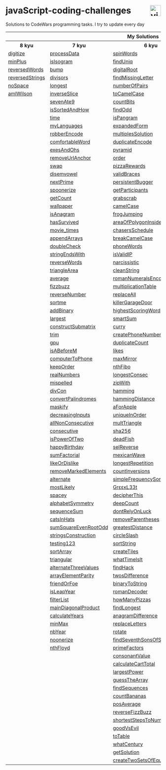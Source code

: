 # javaScript-coding-challenges <a href="https://www.codewars.com/users/DeSaad" target="_blank"> <img src="https://www.codewars.com/users/DeSaad/badges/large" alt="visitor counter" align="right" valign="center" height="35"/></a>

Solutions to CodeWars programming tasks. I try to update every day

<p align='center'>
<table>
  <tr>
      <th colspan="6">My Solutions</th>
  </tr>
  <tr> 
      <th>8 kyu</th>
      <th>7 kyu</th>  
      <th>6 kyu</th>    
      <th>5 kyu</th>  
      <th>others</th>  
  </tr>
  <tr>
    <td><a href="https://github.com/esadakman/javaScript-coding-challenges/blob/master/8_kyu/digitize.md">digitize</a></td>
    <td><a href="https://github.com/esadakman/javaScript-coding-challenges/blob/master/7_kyu/processData.md">processData</a></td>
    <td><a href="https://github.com/esadakman/javaScript-coding-challenges/blob/master/6_kyu/spinWords.md">spinWords</a></td> 
    <td><a href="https://github.com/esadakman/javaScript-coding-challenges/blob/master/5_kyu/moveZeros.md">moveZeros</a></td>
    <td><a href="https://github.com/esadakman/javaScript-coding-challenges/blob/master/others/find_median.md">find_median</a></td>
  </tr> 
  <tr>
    <td><a href="https://github.com/esadakman/javaScript-coding-challenges/blob/master/8_kyu/minPlus.md">minPlus</a></td>
    <td><a href="https://github.com/esadakman/javaScript-coding-challenges/blob/master/7_kyu/isIsogram.md">isIsogram</a></td>
    <td><a href="https://github.com/esadakman/javaScript-coding-challenges/blob/master/6_kyu/findUniq.md">findUniq</a></td> 
    <td><a href="https://github.com/esadakman/javaScript-coding-challenges/blob/master/5_kyu/domain_name.md">domainName</a></td>
    <td><a href="https://github.com/esadakman/javaScript-coding-challenges/blob/master/others/product.md">product</a></td>
  </tr> 
  <tr>
    <td><a href="https://github.com/esadakman/javaScript-coding-challenges/blob/master/8_kyu/reversedWords.md">reversedWords</a></td>
    <td><a href="https://github.com/esadakman/javaScript-coding-challenges/blob/master/7_kyu/bump.md">bump</a></td>
    <td><a href="https://github.com/esadakman/javaScript-coding-challenges/blob/master/6_kyu/digitalRoot.md">digitalRoot</a></td> 
    <td><a href="https://github.com/esadakman/javaScript-coding-challenges/blob/master/5_kyu/regexp.md">regexp</a></td>
    <td><a href="https://github.com/esadakman/javaScript-coding-challenges/blob/master/others/evenSort.md">evenSort</a></td>
  </tr> 
  <tr>
    <td><a href="https://github.com/esadakman/javaScript-coding-challenges/blob/master/8_kyu/reversedStrings.md">reversedStrings</a></td>
    <td><a href="https://github.com/esadakman/javaScript-coding-challenges/blob/master/7_kyu/divisors.md">divisors</a></td>
    <td><a href="https://github.com/esadakman/javaScript-coding-challenges/blob/master/6_kyu/findMissingLetter.md">findMissingLetter</a></td> 
    <td><a href="https://github.com/esadakman/javaScript-coding-challenges/blob/master/5_kyu/scramble.md">scramble</a></td>
    <td><a href="https://github.com/esadakman/javaScript-coding-challenges/blob/master/others/slidingWindow.md">slidingWindow</a></td>
  </tr> 
  <tr>
    <td><a href="https://github.com/esadakman/javaScript-coding-challenges/blob/master/8_kyu/noSpace.md">noSpace</a></td>
    <td><a href="https://github.com/esadakman/javaScript-coding-challenges/blob/master/7_kyu/longest.md">longest</a></td>
    <td><a href="https://github.com/esadakman/javaScript-coding-challenges/blob/master/6_kyu/numberOfPairs.md">numberOfPairs</a></td> 
    <td><a href="https://github.com/esadakman/javaScript-coding-challenges/blob/master/5_kyu/firstNonRepeatingLetter.md">firstNonRepeating</a></td>
    <td><a href="others "></a></td>
  </tr> 
  <tr>
    <td><a href="https://github.com/esadakman/javaScript-coding-challenges/blob/master/8_kyu/amIWilson.md">amIWilson</a></td>
    <td><a href="https://github.com/esadakman/javaScript-coding-challenges/blob/master/7_kyu/inverseSlice.md">inverseSlice</a></td>
    <td><a href="https://github.com/esadakman/javaScript-coding-challenges/blob/master/6_kyu/toCamelCase.md">toCamelCase</a></td> 
    <td><a href="https://github.com/esadakman/javaScript-coding-challenges/blob/master/5_kyu/rotate.md">rotate</a></td> 
    <td><a href="others "></a></td>
  </tr> 
  <tr>
    <td><a href=" "> </a></td>
    <td><a href="https://github.com/esadakman/javaScript-coding-challenges/blob/master/7_kyu/sevenAte9.md">sevenAte9</a></td>
    <td><a href="https://github.com/esadakman/javaScript-coding-challenges/blob/master/6_kyu/countBits.md">countBits</a></td> 
    <td><a href="https://github.com/esadakman/javaScript-coding-challenges/blob/master/5_kyu/orderWeight.md">orderWeight</a></td>
    <td><a href="others "></a></td>
  </tr> 
  <tr>
    <td><a href=" "> </a></td>
    <td><a href="https://github.com/esadakman/javaScript-coding-challenges/blob/master/7_kyu/isSortedAndHow.md">isSortedAndHow</a></td>
    <td><a href="https://github.com/esadakman/javaScript-coding-challenges/blob/master/6_kyu/findOdd.md">findOdd</a></td> 
    <td><a href="https://github.com/esadakman/javaScript-coding-challenges/blob/master/5_kyu/makeLooper.md">makeLooper</a></td>
    <td><a href="others "></a></td>
  </tr> 
  <tr>
    <td><a href=" "> </a></td>
    <td><a href="https://github.com/esadakman/javaScript-coding-challenges/blob/master/7_kyu/time.md">time</a></td>
    <td><a href="https://github.com/esadakman/javaScript-coding-challenges/blob/master/6_kyu/isPangram.md">isPangram</a></td> 
    <td><a href="https://github.com/esadakman/javaScript-coding-challenges/blob/master/5_kyu/powerSumDigTerm.md">powerSumDigTerm</a></td>
    <td><a href="others "></a></td>
  </tr> 
  <tr>
    <td><a href=" "> </a></td>
    <td><a href="https://github.com/esadakman/javaScript-coding-challenges/blob/master/7_kyu/myLanguages.md">myLanguages</a></td>
    <td><a href="https://github.com/esadakman/javaScript-coding-challenges/blob/master/6_kyu/expandedForm.md">expandedForm</a></td> 
    <td><a href="https://github.com/esadakman/javaScript-coding-challenges/blob/master/5_kyu/generateHashtag.md">generateHashtag</a></td>
    <td><a href="others "></a></td>
  </tr> 
  <tr>
    <td><a href=" "> </a></td>
    <td><a href="https://github.com/esadakman/javaScript-coding-challenges/blob/master/7_kyu/robberEncode.md">robberEncode</a></td>
    <td><a href="https://github.com/esadakman/javaScript-coding-challenges/blob/master/6_kyu/multiplesSolution.md">multiplesSolution</a></td> 
     <td><a href="https://github.com/esadakman/javaScript-coding-challenges/blob/master/5_kyu/humanReadable.md">humanReadable</a></td>
    <td><a href="others "></a></td>
  </tr> 
  <tr>
    <td><a href=" "> </a></td>
    <td><a href="https://github.com/esadakman/javaScript-coding-challenges/blob/master/7_kyu/comfortableWord.md">comfortableWord</a></td>
    <td><a href="https://github.com/esadakman/javaScript-coding-challenges/blob/master/6_kyu/duplicateEncode.md">duplicateEncode</a></td> 
    <td><a href="https://github.com/esadakman/javaScript-coding-challenges/blob/master/5_kyu/mathIssues.md">mathIssues</a></td>
    <td><a href="others "></a></td>
  </tr> 
  <tr>
    <td><a href=" "> </a></td>
    <td><a href="https://github.com/esadakman/javaScript-coding-challenges/blob/master/7_kyu/exesAndOhs.md">exesAndOhs</a></td>
    <td><a href="https://github.com/esadakman/javaScript-coding-challenges/blob/master/6_kyu/pyramid.md">pyramid</a></td> 
    <td><a href="https://github.com/esadakman/javaScript-coding-challenges/blob/master/5_kyu/fibonacci.md">fibonacci</a></td>
    <td><a href="others "></a></td>
  </tr> 
  <tr>
    <td><a href=" "> </a></td>
    <td><a href="https://github.com/esadakman/javaScript-coding-challenges/blob/master/7_kyu/removeUrlAnchor.md">removeUrlAnchor</a></td>
    <td><a href="https://github.com/esadakman/javaScript-coding-challenges/blob/master/6_kyu/order.md">order</a></td> 
    <td><a href="https://github.com/esadakman/javaScript-coding-challenges/blob/master/5_kyu/goingZeroOrInfinity.md">goingZeroOrInfinity</a></td>
    <td><a href="others "></a></td>
  </tr> 
  <tr>
    <td><a href=" "> </a></td>
    <td><a href="https://github.com/esadakman/javaScript-coding-challenges/blob/master/7_kyu/swap.md">swap</a></td>
    <td><a href="https://github.com/esadakman/javaScript-coding-challenges/blob/master/6_kyu/pizzaRewards.md">pizzaRewards</a></td> 
    <td><a href="https://github.com/esadakman/javaScript-coding-challenges/blob/master/5_kyu/number9.md">number9</a></td>
    <td><a href="others "></a></td>
  </tr> 
  <tr>
    <td><a href=" "> </a></td>
    <td><a href="https://github.com/esadakman/javaScript-coding-challenges/blob/master/7_kyu/disemvowel.md">disemvowel</a></td>
    <td><a href="https://github.com/esadakman/javaScript-coding-challenges/blob/master/6_kyu/validBraces.md">validBraces</a></td> 
    <td><a href="https://github.com/esadakman/javaScript-coding-challenges/blob/master/5_kyu/pigIt.md">pigIt</a></td>
    <td><a href="others "></a></td>
  </tr> 
  <tr>
    <td><a href=" "> </a></td>
    <td><a href="https://github.com/esadakman/javaScript-coding-challenges/blob/master/7_kyu/nextPrime.md">nextPrime</a></td>
    <td><a href="https://github.com/esadakman/javaScript-coding-challenges/blob/master/6_kyu/persistence.md">persistentBugger</a></td> 
     <td><a href="https://github.com/esadakman/javaScript-coding-challenges/blob/master/5_kyu/removeNb.md">removeNb</a></td>
    <td><a href="others "></a></td>
  </tr> 
  <tr>
    <td><a href=" "> </a></td>
    <td><a href="https://github.com/esadakman/javaScript-coding-challenges/blob/master/7_kyu/spoonerize.md">spoonerize</a></td>
    <td><a href="https://github.com/esadakman/javaScript-coding-challenges/blob/master/6_kyu/getParticipants.md">getParticipants</a></td> 
    <td><a href="https://github.com/esadakman/javaScript-coding-challenges/blob/master/5_kyu/josephusSurvivor.md">josephusSurvivor</a></td>
    <td><a href="others "></a></td>
  </tr>  
  <tr>
    <td><a href=" "> </a></td>
    <td><a href="https://github.com/esadakman/javaScript-coding-challenges/blob/master/7_kyu/getCount.md">getCount</a></td>
    <td><a href="https://github.com/esadakman/javaScript-coding-challenges/blob/master/6_kyu/grabscrab.md">grabscrab</a></td> 
    <td><a href="https://github.com/esadakman/javaScript-coding-challenges/blob/master/5_kyu/maxSequence.md">maxSequence</a></td>
    <td><a href="others "></a></td>
  </tr>  
  <tr>
    <td><a href=" "> </a></td>
    <td><a href="https://github.com/esadakman/javaScript-coding-challenges/blob/master/7_kyu/wallpaper.md">wallpaper</a></td>
    <td><a href="https://github.com/esadakman/javaScript-coding-challenges/blob/master/6_kyu/camelCase.md">camelCase</a></td> 
    <td><a href="https://github.com/esadakman/javaScript-coding-challenges/blob/master/5_kyu/paginationHelper.md">paginationHelper</a></td>
    <td><a href="others "></a></td>
  </tr>  
  <tr>
    <td><a href=" "> </a></td>
    <td><a href="https://github.com/esadakman/javaScript-coding-challenges/blob/master/7_kyu/isAnagram.md">isAnagram</a></td>
    <td><a href="https://github.com/esadakman/javaScript-coding-challenges/blob/master/6_kyu/frogJumping.md">frogJumping</a></td> 
    <td><a href="https://github.com/esadakman/javaScript-coding-challenges/blob/master/5_kyu/chooseBestSum.md">chooseBestSum</a></td>
    <td><a href="others "></a></td>
  </tr>  
  <tr>
    <td><a href=" "> </a></td>
    <td><a href="https://github.com/esadakman/javaScript-coding-challenges/blob/master/7_kyu/hasSurvived.md">hasSurvived</a></td>
    <td><a href="https://github.com/esadakman/javaScript-coding-challenges/blob/master/6_kyu/areaOfPolygonInsideCircle.md">areaOfPolygonInsideCircle</a></td> 
    <td><a href="5 kyu "> </a></td>
    <td><a href="others "></a></td>
  </tr>  
  <tr>
    <td><a href=" "> </a></td>
    <td><a href="https://github.com/esadakman/javaScript-coding-challenges/blob/master/7_kyu/movie_times.md">movie_times</a></td>
    <td><a href="https://github.com/esadakman/javaScript-coding-challenges/blob/master/6_kyu/chasersSchedule.md">chasersSchedule</a></td> 
    <td><a href="5 kyu "> </a></td>
    <td><a href="others "></a></td>
  </tr>  
  <tr>
    <td><a href=" "> </a></td>
    <td><a href="https://github.com/esadakman/javaScript-coding-challenges/blob/master/7_kyu/appendArrays.md">appendArrays </a></td>
    <td><a href="https://github.com/esadakman/javaScript-coding-challenges/blob/master/6_kyu/breakCamelCase.md">breakCamelCase</a></td> 
    <td><a href="5 kyu "> </a></td>
    <td><a href="others "></a></td>
  </tr>  
  <tr>
    <td><a href=" "> </a></td>
    <td><a href="https://github.com/esadakman/javaScript-coding-challenges/blob/master/7_kyu/doubleCheck.md">doubleCheck </a></td>
    <td><a href="https://github.com/esadakman/javaScript-coding-challenges/blob/master/6_kyu/phoneWords.md">phoneWords</a></td> 
    <td><a href="5 kyu "> </a></td>
    <td><a href="others "></a></td>
  </tr>  
  <tr>
    <td><a href=" "> </a></td>
    <td><a href="https://github.com/esadakman/javaScript-coding-challenges/blob/master/7_kyu/stringEndsWith.md">stringEndsWith </a></td>
    <td><a href="https://github.com/esadakman/javaScript-coding-challenges/blob/master/6_kyu/isValidIP.md">isValidIP </a></td> 
    <td><a href="5 kyu"> </a></td>
    <td><a href="others "></a></td>
  </tr>  
  <tr>
    <td><a href=" "> </a></td>
    <td><a href="https://github.com/esadakman/javaScript-coding-challenges/blob/master/7_kyu/reverseWords.md">reverseWords </a></td>
    <td><a href="https://github.com/esadakman/javaScript-coding-challenges/blob/master/6_kyu/narcissistic.md">narcissistic </a></td> 
    <td><a href="5 kyu"> </a></td>
    <td><a href="others "></a></td>
  </tr>  
  <tr>
    <td><a href=" "> </a></td>
    <td><a href="https://github.com/esadakman/javaScript-coding-challenges/blob/master/7_kyu/triangleArea.md">triangleArea </a></td>
    <td><a href="https://github.com/esadakman/javaScript-coding-challenges/blob/master/6_kyu/cleanString.md">cleanString </a></td> 
    <td><a href="5 kyu"> </a></td>
    <td><a href="others "></a></td>
  </tr>  
  <tr>
    <td><a href=" "> </a></td>
    <td><a href="https://github.com/esadakman/javaScript-coding-challenges/blob/master/7_kyu/average.md">average</a></td>
    <td><a href="https://github.com/esadakman/javaScript-coding-challenges/blob/master/6_kyu/romanNumeralsEncoder.md">romanNumeralsEncoder </a></td> 
    <td><a href="5 kyu"> </a></td>
    <td><a href="others "></a></td>
  </tr>  
  <tr>
    <td><a href=" "> </a></td>
    <td><a href="https://github.com/esadakman/javaScript-coding-challenges/blob/master/7_kyu/fizzbuzz.md">fizzbuzz</a></td>
    <td><a href="https://github.com/esadakman/javaScript-coding-challenges/blob/master/6_kyu/multiplicationTable.md">multiplicationTable </a></td> 
    <td><a href="5 kyu"> </a></td>
    <td><a href="others "></a></td>
  </tr>  
  <tr>
    <td><a href=" "> </a></td>
    <td><a href="https://github.com/esadakman/javaScript-coding-challenges/blob/master/7_kyu/reverseNumber.md">reverseNumber</a></td>
    <td><a href="https://github.com/esadakman/javaScript-coding-challenges/blob/master/6_kyu/replaceAll.md">replaceAll </a></td> 
    <td><a href="5 kyu"> </a></td>
    <td><a href="others "></a></td>
  </tr>  
  <tr>
    <td><a href=" "> </a></td>
    <td><a href="https://github.com/esadakman/javaScript-coding-challenges/blob/master/7_kyu/sortme.md">sortme</a></td>
    <td><a href="https://github.com/esadakman/javaScript-coding-challenges/blob/master/6_kyu/killerGarageDoor.md">killerGarageDoor </a></td> 
    <td><a href="5 kyu"> </a></td>
    <td><a href="others "></a></td>
  </tr>  
  <tr>
    <td><a href=" "> </a></td>
    <td><a href="https://github.com/esadakman/javaScript-coding-challenges/blob/master/7_kyu/addBinary.md">addBinary</a></td>
    <td><a href="https://github.com/esadakman/javaScript-coding-challenges/blob/master/6_kyu/highestScoringWord.md">highestScoringWord </a></td> 
    <td><a href="5 kyu"> </a></td>
    <td><a href="others "></a></td>
  </tr>  
  <tr>
    <td><a href=" "> </a></td>
    <td><a href="https://github.com/esadakman/javaScript-coding-challenges/blob/master/7_kyu/largest.md">largest</a></td>
    <td><a href="https://github.com/esadakman/javaScript-coding-challenges/blob/master/6_kyu/smartSum.md">smartSum </a></td> 
    <td><a href="5 kyu"> </a></td>
    <td><a href="others "></a></td>
  </tr>  
  <tr>
    <td><a href=" "> </a></td>
    <td><a href="https://github.com/esadakman/javaScript-coding-challenges/blob/master/7_kyu/constructSubmatrix.md">constructSubmatrix</a></td>
    <td><a href="https://github.com/esadakman/javaScript-coding-challenges/blob/master/6_kyu/curry.md">curry </a></td> 
    <td><a href="5 kyu"> </a></td>
    <td><a href="others "></a></td>
  </tr>  
  <tr>
    <td><a href=" "> </a></td>
    <td><a href="https://github.com/esadakman/javaScript-coding-challenges/blob/master/7_kyu/trim.md">trim</a></td>
    <td><a href="https://github.com/esadakman/javaScript-coding-challenges/blob/master/6_kyu/createPhoneNumber.md">createPhoneNumber </a></td> 
    <td><a href="5 kyu"> </a></td>
    <td><a href="others "></a></td>
  </tr>  
  <tr>
    <td><a href=" "> </a></td>
    <td><a href="https://github.com/esadakman/javaScript-coding-challenges/blob/master/7_kyu/gpu.md">gpu</a></td>
    <td><a href="https://github.com/esadakman/javaScript-coding-challenges/blob/master/6_kyu/duplicateCount.md">duplicateCount </a></td> 
    <td><a href="5 kyu"> </a></td>
    <td><a href="others "></a></td>
  </tr>  
  <tr>
    <td><a href=" "> </a></td>
    <td><a href="https://github.com/esadakman/javaScript-coding-challenges/blob/master/7_kyu/isABeforeM.md">isABeforeM</a></td>
    <td><a href="https://github.com/esadakman/javaScript-coding-challenges/blob/master/6_kyu/likes.md">likes </a></td> 
    <td><a href="5 kyu"> </a></td>
    <td><a href="others "></a></td>
  </tr>  
  <tr>
    <td><a href=" "> </a></td>
    <td><a href="https://github.com/esadakman/javaScript-coding-challenges/blob/master/7_kyu/computerToPhone.md">computerToPhone</a></td>
    <td><a href="https://github.com/esadakman/javaScript-coding-challenges/blob/master/6_kyu/maxMirror.md">maxMirror </a></td> 
    <td><a href="5 kyu"> </a></td>
    <td><a href="others "></a></td>
  </tr>  
  <tr>
    <td><a href=" "> </a></td>
    <td><a href="https://github.com/esadakman/javaScript-coding-challenges/blob/master/7_kyu/keepOrder.md">keepOrder</a></td>
    <td><a href="https://github.com/esadakman/javaScript-coding-challenges/blob/master/6_kyu/nthFibo.md">nthFibo </a></td> 
    <td><a href="5 kyu"> </a></td>
    <td><a href="others "></a></td>
  </tr>  
  <tr>
    <td><a href=" "> </a></td>
    <td><a href="https://github.com/esadakman/javaScript-coding-challenges/blob/master/7_kyu/realNumbers.md">realNumbers</a></td>
    <td><a href="https://github.com/esadakman/javaScript-coding-challenges/blob/master/6_kyu/longestConsec.md">longestConsec </a></td> 
    <td><a href="5 kyu"> </a></td>
    <td><a href="others "></a></td>
  </tr>  
  <tr>
    <td><a href=" "> </a></td>
    <td><a href="https://github.com/esadakman/javaScript-coding-challenges/blob/master/7_kyu/mispelled.md">mispelled</a></td>
    <td><a href="https://github.com/esadakman/javaScript-coding-challenges/blob/master/6_kyu/zipWith.md">zipWith </a></td> 
    <td><a href="5 kyu"> </a></td>
    <td><a href="others "></a></td>
  </tr>  
  <tr>
    <td><a href=" "> </a></td>
    <td><a href="https://github.com/esadakman/javaScript-coding-challenges/blob/master/7_kyu/divCon.md">divCon</a></td>
    <td><a href="https://github.com/esadakman/javaScript-coding-challenges/blob/master/6_kyu/hamming.md">hamming </a></td> 
    <td><a href="5 kyu"> </a></td>
    <td><a href="others "></a></td>
  </tr>  
  <tr>
    <td><a href=" "> </a></td>
    <td><a href="https://github.com/esadakman/javaScript-coding-challenges/blob/master/7_kyu/convertPalindromes.md">convertPalindromes</a></td>
    <td><a href="https://github.com/esadakman/javaScript-coding-challenges/blob/master/6_kyu/hammingDistance.md">hammingDistance </a></td> 
    <td><a href="5 kyu"> </a></td>
    <td><a href="others "></a></td>
  </tr>  
  <tr>
    <td><a href=" "> </a></td>
    <td><a href="https://github.com/esadakman/javaScript-coding-challenges/blob/master/7_kyu/maskify.md">maskify</a></td>
    <td><a href="https://github.com/esadakman/javaScript-coding-challenges/blob/master/6_kyu/aForApple.md">aForApple </a></td> 
    <td><a href="5 kyu"> </a></td>
    <td><a href="others "></a></td>
  </tr>  
  <tr>
    <td><a href=" "> </a></td>
    <td><a href="https://github.com/esadakman/javaScript-coding-challenges/blob/master/7_kyu/decreasingInputs.md">decreasingInputs</a></td>
    <td><a href="https://github.com/esadakman/javaScript-coding-challenges/blob/master/6_kyu/uniqueInOrder.md">uniqueInOrder </a></td> 
    <td><a href="5 kyu"> </a></td>
    <td><a href="others "></a></td>
  </tr>  
  <tr>
    <td><a href=" "> </a></td>
    <td><a href="https://github.com/esadakman/javaScript-coding-challenges/blob/master/7_kyu/allNonConsecutive.md">allNonConsecutive</a></td>
    <td><a href="https://github.com/esadakman/javaScript-coding-challenges/blob/master/6_kyu/multTriangle.md">multTriangle </a></td> 
    <td><a href="5 kyu"> </a></td>
    <td><a href="others "></a></td>
  </tr>  
  <tr>
    <td><a href=" "> </a></td>
    <td><a href="https://github.com/esadakman/javaScript-coding-challenges/blob/master/7_kyu/consecutive.md">consecutive</a></td>
    <td><a href="https://github.com/esadakman/javaScript-coding-challenges/blob/master/6_kyu/sha256.md">sha256 </a></td> 
    <td><a href="5 kyu"> </a></td>
    <td><a href="others "></a></td>
  </tr>  
  <tr>
    <td><a href=" "> </a></td>
    <td><a href="https://github.com/esadakman/javaScript-coding-challenges/blob/master/7_kyu/isPowerOfTwo.md">isPowerOfTwo</a></td>
    <td><a href="https://github.com/esadakman/javaScript-coding-challenges/blob/master/6_kyu/deadFish.md">deadFish </a></td> 
    <td><a href="5 kyu"> </a></td>
    <td><a href="others "></a></td>
  </tr>  
  <tr>
    <td><a href=" "> </a></td>
     <td><a href="https://github.com/esadakman/javaScript-coding-challenges/blob/master/7_kyu/happyBirthday.md">happyBirthday</a></td>
    <td><a href="https://github.com/esadakman/javaScript-coding-challenges/blob/master/6_kyu/selReverse.md">selReverse </a></td> 
    <td><a href="5 kyu"> </a></td>
    <td><a href="others "></a></td>
  </tr>  
  <tr>
    <td><a href=" "> </a></td>
    <td><a href="https://github.com/esadakman/javaScript-coding-challenges/blob/master/7_kyu/sumFactorial.md">sumFactorial</a></td>
    <td><a href="https://github.com/esadakman/javaScript-coding-challenges/blob/master/6_kyu/wave.md">mexicanWave</a></td> 
    <td><a href="5 kyu"> </a></td>
    <td><a href="others "></a></td>
  </tr>  
  <tr>
    <td><a href=" "> </a></td>
    <td><a href="https://github.com/esadakman/javaScript-coding-challenges/blob/master/7_kyu/likeOrDislike.md">likeOrDislike</a></td>
    <td><a href="https://github.com/esadakman/javaScript-coding-challenges/blob/master/6_kyu/longestRepetition.md">longestRepetition</a></td> 
    <td><a href="5 kyu"> </a></td>
    <td><a href="others "></a></td>
  </tr>  
  <tr>
    <td><a href=" "> </a></td>
    <td><a href="https://github.com/esadakman/javaScript-coding-challenges/blob/master/7_kyu/removeMarkedElements.md">removeMarkedElements</a></td> 
    <td><a href="https://github.com/esadakman/javaScript-coding-challenges/blob/master/6_kyu/countInversions.md">countInversions</a></td> 
    <td><a href="5 kyu"> </a></td>
    <td><a href="others "></a></td>
  </tr>  
  <tr>
    <td><a href=" "> </a></td>
    <td><a href="https://github.com/esadakman/javaScript-coding-challenges/blob/master/7_kyu/alternate.md">alternate</a></td> 
    <td><a href="https://github.com/esadakman/javaScript-coding-challenges/blob/master/6_kyu/simpleFrequencySort.md">simpleFrequencySort</a></td> 
    <td><a href="5 kyu"> </a></td>
    <td><a href="others "></a></td>
  </tr>  
  <tr>
    <td><a href=" "> </a></td>
    <td><a href="https://github.com/esadakman/javaScript-coding-challenges/blob/master/7_kyu/mostLikely.md">mostLikely</a></td> 
    <td><a href="https://github.com/esadakman/javaScript-coding-challenges/blob/master/6_kyu/greekLeet.md">GrεεκL33t</a></td> 
    <td><a href="5 kyu"> </a></td>
    <td><a href="others "></a></td>
  </tr>  
  <tr>
    <td><a href=" "> </a></td>
    <td><a href="https://github.com/esadakman/javaScript-coding-challenges/blob/master/7_kyu/spacey.md">spacey</a></td>
    <td><a href="https://github.com/esadakman/javaScript-coding-challenges/blob/master/6_kyu/decipherThis.md">decipherThis</a></td> 
    <td><a href="5 kyu"> </a></td>
    <td><a href="others "></a></td>
  </tr>  
  <tr>
    <td><a href=" "> </a></td>
    <td><a href="https://github.com/esadakman/javaScript-coding-challenges/blob/master/7_kyu/alphabetSymmetry.md">alphabetSymmetry</a></td>
    <td><a href="https://github.com/esadakman/javaScript-coding-challenges/blob/master/6_kyu/deepCount.md">deepCount</a></td> 
    <td><a href="5 kyu"> </a></td>
    <td><a href="others "></a></td>
  </tr>  
  <tr>
    <td><a href=" "> </a></td>
    <td><a href="https://github.com/esadakman/javaScript-coding-challenges/blob/master/7_kyu/sequenceSum.md">sequenceSum</a></td>
    <td><a href="https://github.com/esadakman/javaScript-coding-challenges/blob/master/6_kyu/dontRelyOnLuck.md">dontRelyOnLuck</a></td> 
    <td><a href="5 kyu"> </a></td>
    <td><a href="others "></a></td>
  </tr>  
  <tr>
    <td><a href=" "> </a></td>
    <td><a href="https://github.com/esadakman/javaScript-coding-challenges/blob/master/7_kyu/catsInHats.md">catsInHats</a></td>
    <td><a href="https://github.com/esadakman/javaScript-coding-challenges/blob/master/6_kyu/removeParentheses.md">removeParentheses</a></td> 
    <td><a href="5 kyu"> </a></td>
    <td><a href="others "></a></td>
  </tr> 
  <tr>
    <td><a href=" "> </a></td>
    <td><a href="https://github.com/esadakman/javaScript-coding-challenges/blob/master/7_kyu/sumSquareEvenRootOdd.md">sumSquareEvenRootOdd</a></td>
    <td><a href="https://github.com/esadakman/javaScript-coding-challenges/blob/master/6_kyu/greatestDistance.md">greatestDistance</a></td> 
    <td><a href="5 kyu"> </a></td>
    <td><a href="others "></a></td>
  </tr> 
  <tr>
    <td><a href=" "> </a></td>
    <td><a href="https://github.com/esadakman/javaScript-coding-challenges/blob/master/7_kyu/stringsConstruction.md">stringsConstruction</a></td>
    <td><a href="https://github.com/esadakman/javaScript-coding-challenges/blob/master/6_kyu/circleSlash.md">circleSlash</a></td> 
    <td><a href="5 kyu"> </a></td>
    <td><a href="others "></a></td>
  </tr> 
  <tr>
    <td><a href=" "> </a></td>
     <td><a href="https://github.com/esadakman/javaScript-coding-challenges/blob/master/7_kyu/testing123.md">testing123</a></td>
    <td><a href="https://github.com/esadakman/javaScript-coding-challenges/blob/master/6_kyu/sortString.md">sortString</a></td> 
    <td><a href="5 kyu"> </a></td>
    <td><a href="others "></a></td>
  </tr> 
  <tr>
    <td><a href=" "> </a></td>
    <td><a href="https://github.com/esadakman/javaScript-coding-challenges/blob/master/7_kyu/sortArray.md">sortArray</a></td>
    <td><a href="https://github.com/esadakman/javaScript-coding-challenges/blob/master/6_kyu/createTiles.md">createTiles</a></td> 
    <td><a href="5 kyu"> </a></td>
    <td><a href="others "></a></td>
  </tr> 
  <tr>
    <td><a href=" "> </a></td>
    <td><a href="https://github.com/esadakman/javaScript-coding-challenges/blob/master/7_kyu/triangular.md">triangular</a></td>
    <td><a href="https://github.com/esadakman/javaScript-coding-challenges/blob/master/6_kyu/whatTimeIsIt.md">whatTimeIsIt</a></td> 
    <td><a href="5 kyu"> </a></td>
    <td><a href="others "></a></td>
  </tr> 
  <tr>
    <td><a href=" "> </a></td>
    <td><a href="https://github.com/esadakman/javaScript-coding-challenges/blob/master/7_kyu/alternateThreeValues.md">alternateThreeValues</a></td>
    <td><a href="https://github.com/esadakman/javaScript-coding-challenges/blob/master/6_kyu/findHack.md">findHack</a></td> 
    <td><a href="5 kyu"> </a></td>
    <td><a href="others "></a></td>
  </tr> 
  <tr>
    <td><a href=" "> </a></td>
    <td><a href="https://github.com/esadakman/javaScript-coding-challenges/blob/master/7_kyu/arrayElementParity.md">arrayElementParity</a></td>
    <td><a href="https://github.com/esadakman/javaScript-coding-challenges/blob/master/6_kyu/twosDifference.md">twosDifference</a></td> 
    <td><a href="5 kyu"> </a></td>
    <td><a href="others "></a></td>
  </tr> 
  <tr>
    <td><a href=" "> </a></td>
    <td><a href="https://github.com/esadakman/javaScript-coding-challenges/blob/master/7_kyu/friendOrFoe.md">friendOrFoe</a></td>
    <td><a href="https://github.com/esadakman/javaScript-coding-challenges/blob/master/6_kyu/binaryToString.md">binaryToString</a></td> 
    <td><a href="5 kyu"> </a></td>
    <td><a href="others "></a></td>
  </tr> 
  <tr>
    <td><a href=" "> </a></td>
    <td><a href="https://github.com/esadakman/javaScript-coding-challenges/blob/master/7_kyu/isLeapYear.md">isLeapYear</a></td>
    <td><a href="https://github.com/esadakman/javaScript-coding-challenges/blob/master/6_kyu/romanDecoder.md">romanDecoder</a></td> 
    <td><a href="5 kyu"> </a></td>
    <td><a href="others "></a></td>
  </tr> 
  <tr>
    <td><a href=" "> </a></td>
    <td><a href="https://github.com/esadakman/javaScript-coding-challenges/blob/master/7_kyu/filterList.md">filterList</a></td>
    <td><a href="https://github.com/esadakman/javaScript-coding-challenges/blob/master/6_kyu/howManyPizzas.md">howManyPizzas</a></td> 
    <td><a href="5 kyu"> </a></td>
    <td><a href="others "></a></td>
  </tr> 
  <tr>
    <td><a href=" "> </a></td>
    <td><a href="https://github.com/esadakman/javaScript-coding-challenges/blob/master/7_kyu/mainDiagonalProduct.md">mainDiagonalProduct</a></td>
    <td><a href="https://github.com/esadakman/javaScript-coding-challenges/blob/master/6_kyu/findLongest.md">findLongest</a></td> 
    <td><a href="5 kyu"> </a></td>
    <td><a href="others "></a></td>
  </tr> 
  <tr>
    <td><a href=" "> </a></td>
    <td><a href="https://github.com/esadakman/javaScript-coding-challenges/blob/master/7_kyu/calculateYears.md">calculateYears</a></td>
    <td><a href="https://github.com/esadakman/javaScript-coding-challenges/blob/master/6_kyu/anagramDifference.md">anagramDifference</a></td> 
    <td><a href="5 kyu"> </a></td>
    <td><a href="others "></a></td>
  </tr> 
  <tr>
    <td><a href=" "> </a></td>
    <td><a href="https://github.com/esadakman/javaScript-coding-challenges/blob/master/7_kyu/minMax.md">minMax</a></td>
    <td><a href="https://github.com/esadakman/javaScript-coding-challenges/blob/master/6_kyu/replaceLetters.md">replaceLetters</a></td> 
    <td><a href="5 kyu"> </a></td>
    <td><a href="others "></a></td>
  </tr> 
  <tr>
    <td><a href=" "> </a></td>
    <td><a href="https://github.com/esadakman/javaScript-coding-challenges/blob/master/7_kyu/nbYear.md">nbYear</a></td>
    <td><a href="https://github.com/esadakman/javaScript-coding-challenges/blob/master/6_kyu/rotate.md">rotate</a></td> 
    <td><a href="5 kyu"> </a></td>
    <td><a href="others "></a></td>
  </tr> 
  <tr>
    <td><a href=" "> </a></td>
    <td><a href="https://github.com/esadakman/javaScript-coding-challenges/blob/master/7_kyu/noonerize.md">noonerize</a></td>
    <td><a href="https://github.com/esadakman/javaScript-coding-challenges/blob/master/6_kyu/findSeventhSonsOfSeventhSons.md">findSeventhSonsOfSeventhSons</a></td> 
    <td><a href="5 kyu"> </a></td>
    <td><a href="others "></a></td>
  </tr> 
  <tr>
    <td><a href=" "> </a></td>
    <td><a href="https://github.com/esadakman/javaScript-coding-challenges/blob/master/7_kyu/nthFloyd.md">nthFloyd</a></td>
    <td><a href="https://github.com/esadakman/javaScript-coding-challenges/blob/master/6_kyu/primeFactors.md">primeFactors</a></td> 
    <td><a href="5 kyu"> </a></td>
    <td><a href="others "></a></td>
  </tr> 
  <tr>
    <td><a href=" "> </a></td>
    <td><a href="7 kyu"> </a></td>
    <td><a href="https://github.com/esadakman/javaScript-coding-challenges/blob/master/6_kyu/consonantValue.md">consonantValue</a></td> 
    <td><a href="5 kyu"> </a></td>
    <td><a href="others "></a></td>
  </tr> 
  <tr>
    <td><a href=" "> </a></td>
    <td><a href="7 kyu"> </a></td>
    <td><a href="https://github.com/esadakman/javaScript-coding-challenges/blob/master/6_kyu/calculateCartTotal.md">calculateCartTotal</a></td> 
    <td><a href="5 kyu"> </a></td>
    <td><a href="others "></a></td>
  </tr> 
  <tr>
    <td><a href=" "> </a></td>
    <td><a href="7 kyu"> </a></td>
    <td><a href="https://github.com/esadakman/javaScript-coding-challenges/blob/master/6_kyu/largestPower.md">largestPower</a></td> 
    <td><a href="5 kyu"> </a></td>
    <td><a href="others "></a></td>
  </tr> 
  <tr>
    <td><a href=" "> </a></td>
    <td><a href="7 kyu"> </a></td>
    <td><a href="https://github.com/esadakman/javaScript-coding-challenges/blob/master/6_kyu/guessTheArray.md">guessTheArray</a></td> 
    <td><a href="5 kyu"> </a></td>
    <td><a href="others "></a></td>
  </tr> 
  <tr>
    <td><a href=" "> </a></td>
    <td><a href="7 kyu"> </a></td>
    <td><a href="https://github.com/esadakman/javaScript-coding-challenges/blob/master/6_kyu/findSequences.md">findSequences</a></td> 
    <td><a href="5 kyu"> </a></td>
    <td><a href="others "></a></td>
  </tr> 
  <tr>
    <td><a href=" "> </a></td>
    <td><a href="7 kyu"> </a></td>
    <td><a href="https://github.com/esadakman/javaScript-coding-challenges/blob/master/6_kyu/countBananas.md">countBananas</a></td> 
    <td><a href="5 kyu"> </a></td>
    <td><a href="others "></a></td>
  </tr> 
  <tr>
    <td><a href=" "> </a></td>
    <td><a href="7 kyu"> </a></td>
    <td><a href="https://github.com/esadakman/javaScript-coding-challenges/blob/master/6_kyu/posAverage.md">posAverage</a></td> 
    <td><a href="5 kyu"> </a></td>
    <td><a href="others "></a></td>
  </tr> 
  <tr>
    <td><a href=" "> </a></td>
    <td><a href="7 kyu"> </a></td>
    <td><a href="https://github.com/esadakman/javaScript-coding-challenges/blob/master/6_kyu/reverseFizzBuzz.md">reverseFizzBuzz</a></td> 
    <td><a href="5 kyu"> </a></td>
    <td><a href="others "></a></td>
  </tr> 
  <tr>
    <td><a href=" "> </a></td>
    <td><a href="7 kyu"> </a></td>
    <td><a href="https://github.com/esadakman/javaScript-coding-challenges/blob/master/6_kyu/shortestStepsToNum.md">shortestStepsToNum</a></td> 
    <td><a href="5 kyu"> </a></td>
    <td><a href="others "></a></td>
  </tr> 
  <tr>
    <td><a href=" "> </a></td>
    <td><a href="7 kyu"> </a></td>
    <td><a href="https://github.com/esadakman/javaScript-coding-challenges/blob/master/6_kyu/goodVsEvil.md">goodVsEvil</a></td> 
    <td><a href="5 kyu"> </a></td>
    <td><a href="others "></a></td>
  </tr> 
  <tr>
    <td><a href=" "> </a></td>
    <td><a href="7 kyu"> </a></td>
    <td><a href="https://github.com/esadakman/javaScript-coding-challenges/blob/master/6_kyu/toTable.md">toTable</a></td> 
    <td><a href="5 kyu"> </a></td>
    <td><a href="others "></a></td>
  </tr> 
  <tr>
    <td><a href=" "> </a></td>
    <td><a href="7 kyu"> </a></td>
    <td><a href="https://github.com/esadakman/javaScript-coding-challenges/blob/master/6_kyu/whatCentury.md">whatCentury</a></td> 
    <td><a href="5 kyu"> </a></td>
    <td><a href="others "></a></td>
  </tr> 
  <tr>
    <td><a href=" "> </a></td>
    <td><a href="7 kyu"> </a></td>
    <td><a href="https://github.com/esadakman/javaScript-coding-challenges/blob/master/6_kyu/getSolution.md">getSolution</a></td> 
    <td><a href="5 kyu"> </a></td>
    <td><a href="others "></a></td>
  </tr> 
  <tr>
    <td><a href=" "> </a></td>
    <td><a href="7 kyu"> </a></td>
    <td><a href="https://github.com/esadakman/javaScript-coding-challenges/blob/master/6_kyu/createTwoSetsOfEqualSum.md">createTwoSetsOfEqualSum</a></td> 
    <td><a href="5 kyu"> </a></td>
    <td><a href="others "></a></td>
  </tr> 
</table>
</p>
